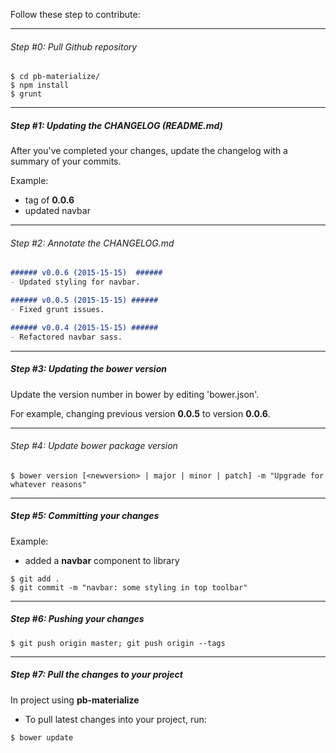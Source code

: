 Follow these step to contribute:  

---

###### Step #0: Pull Github repository ######
```Shell
$ cd pb-materialize/
$ npm install
$ grunt
```

---

##### Step #1: Updating the CHANGELOG (README.md)  #####

After you've completed your changes, update the changelog with a summary of your commits.

Example:

- tag of **0.0.6**
- updated navbar

---

###### Step #2: Annotate the CHANGELOG.md ######
```Markdown
###### v0.0.6 (2015-15-15)  ######
- Updated styling for navbar.

###### v0.0.5 (2015-15-15) ######
- Fixed grunt issues.

###### v0.0.4 (2015-15-15) ######
- Refactored navbar sass.
```

---

##### Step #3: Updating the bower version  #####

Update the version number in bower by editing 'bower.json'.

For example, changing previous version **0.0.5** to version **0.0.6**.  

---

###### Step #4: Update bower package version ######
```Shell
$ bower version [<newversion> | major | minor | patch] -m "Upgrade for whatever reasons"
```
---

##### Step #5: Committing your changes #####

Example:
- added a **navbar** component to library

```Shell
$ git add .
$ git commit -m "navbar: some styling in top toolbar"
```

---

##### Step #6: Pushing your changes #####

```Shell
$ git push origin master; git push origin --tags
```

---

##### Step #7: Pull the changes to your project #####

In project using **pb-materialize**
- To pull latest changes into your project, run:
```Shell
$ bower update
```
